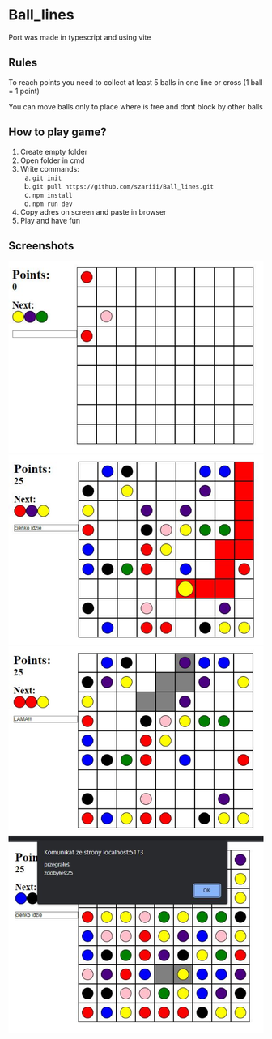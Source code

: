 <h1>Ball_lines</h1>
<p>Port was made in typescript and using vite</p>

<h2>Rules</h2>
<p>To reach points you need to collect at least 5 balls in one line or cross (1 ball = 1 point) </p>
<p>You can move balls only to place where is free and dont block by other balls </p>


<h2>How to play game?</h2>
<ol>
  <li>Create empty folder</li>
  <li>Open folder in cmd</li>
  <li>Write commands:
    <ol type="a" >
      <li><code>git init</code></li>
      <li><code>git pull https://github.com/szariii/Ball_lines.git</code></li>
      <li><code>npm install</code></li>
      <li><code>npm run dev</code></li>
    </ol>
  </li>
  <li>Copy adres on screen and paste in browser</li>
  <li>Play and have fun</li>
</ol>

<h2>Screenshots</h2>
<img src="./img/img1.JPG" alt="img1">
<img src="./img/img2.JPG" alt="img2">
<img src="./img/img3.JPG" alt="img3">
<img src="./img/img4.JPG" alt="img4">

